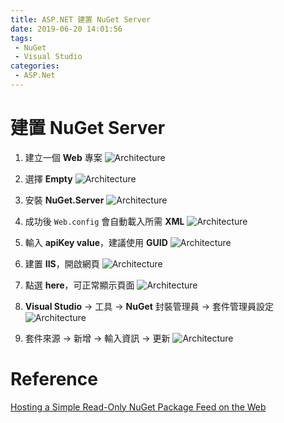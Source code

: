 ```yaml
---
title: ASP.NET 建置 NuGet Server
date: 2019-06-20 14:01:56
tags:
 - NuGet
 - Visual Studio
categories: 
 - ASP.Net
---
```


# 建置 NuGet Server

1. 建立一個 **Web** 專案
![Architecture](1.png)

2. 選擇 **Empty**
![Architecture](2.png)

3. 安裝 **NuGet.Server**
![Architecture](3.png)

4. 成功後 `Web.config` 會自動載入所需 **XML**
![Architecture](4.png)

5. 輸入 **apiKey value**，建議使用 **GUID**
![Architecture](5.png)

6. 建置 **IIS**，開啟網頁
![Architecture](6.png)

7. 點選 **here**，可正常顯示頁面
![Architecture](7.png)

8. **Visual Studio** → 工具 → **NuGet** 封裝管理員 → 套件管理員設定
![Architecture](8.png)

9. 套件來源 → 新增 → 輸入資訊 → 更新
![Architecture](9.png)

# Reference
[Hosting a Simple Read-Only NuGet Package Feed on the Web](https://haacked.com/archive/2011/03/31/hosting-simple-nuget-package-feed.aspx/)